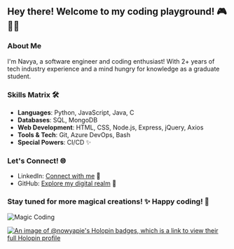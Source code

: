 
## Hey there! Welcome to my coding playground! 🎮 👩‍💻 

### About Me
I'm Navya, a software engineer and coding enthusiast! With 2+ years of tech industry experience and a mind hungry for knowledge as a graduate student.

### Skills Matrix 🛠️
- **Languages**: Python, JavaScript, Java, C
- **Databases**: SQL, MongoDB
- **Web Development**: HTML, CSS, Node.js, Express, jQuery, Axios
- **Tools & Tech**: Git, Azure DevOps, Bash
- **Special Powers**: CI/CD ✨


### Let's Connect! 🌐
- LinkedIn: [Connect with me](https://www.linkedin.com/in/navya-pai) 🤝
- GitHub: [Explore my digital realm](https://github.com/nvpai) 🌟

### Stay tuned for more magical creations! ✨ Happy coding! 🚀

![Magic Coding](https://media.giphy.com/media/10dV9rlEmR6LsQ/giphy.gif)



[![An image of @nowyapie's Holopin badges, which is a link to view their full Holopin profile](https://holopin.me/nowyapie)](https://holopin.io/@nowyapie)


<!--
**nvpai/nvpai** is a ✨ _special_ ✨ repository because its `README.md` (this file) appears on your GitHub profile.

Here are some ideas to get you started:

- 🔭 I’m currently working on ...
- 🌱 I’m currently learning ...
- 👯 I’m looking to collaborate on ...
- 🤔 I’m looking for help with ...
- 💬 Ask me about ...
- 📫 How to reach me: ...
- 😄 Pronouns: ...
- ⚡ Fun fact: ...
-->
